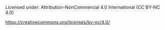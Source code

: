 Licensed under: Attribution-NonCommercial 4.0 International (CC BY-NC 4.0) 

https://creativecommons.org/licenses/by-nc/4.0/
